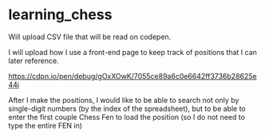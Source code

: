 # learning_chess

Will upload CSV file that will be read on codepen.

I will upload how I use a front-end page to keep track of positions that I can later reference.

https://cdpn.io/pen/debug/gOxXOwK/7055ce89a6c0e6642ff3736b28625e44i

After I make the positions, I would like to be able to search not only by single-digit numbers (by the index of the spreadsheet), but to be able to enter the first couple Chess Fen to load the position (so I do not need to type the entire FEN in)


